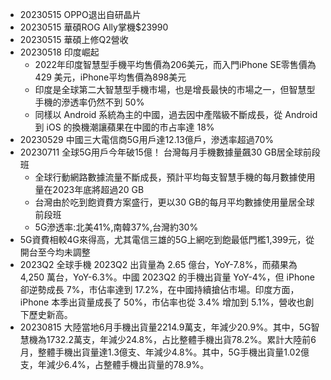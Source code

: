 * 20230515  OPPO退出自研晶片
* 20230515 華碩ROG Ally掌機$23990
* 20230515 華碩上修Q2營收
* 20230518 印度崛起
  * 2022年印度智慧型手機平均售價為206美元，而入門iPhone SE零售價為429 美元，iPhone平均售價為898美元
  * 印度是全球第二大智慧型手機市場，也是增長最快的市場之一，但智慧型手機的滲透率仍然不到 50%
  * 同樣以 Android 系統為主的中國，過去因中產階級不斷成長，從 Android 到 iOS 的換機潮讓蘋果在中國的市占率達 18%
* 20230529 中國三大電信商5G用戶達12.13億戶，滲透率超過70%
* 20230711 全球5G用戶今年破15億！ 台灣每月手機數據量飆30 GB居全球前段班
  * 全球行動網路數據流量不斷成長，預計平均每支智慧手機的每月數據使用量在2023年底將超過20 GB
  * 台灣由於吃到飽資費方案盛行，更以30 GB的每月平均數據使用量居全球前段班
  * 5G滲透率:北美41%,南韓37%,台灣約30%
* 5G資費相較4G來得高，尤其電信三雄的5G上網吃到飽最低門檻1,399元，從開台至今均未調整
* 2023Q2 全球手機 2023Q2 出貨量為 2.65 億台，YoY-7.8%，而蘋果為 4,250 萬台，YoY-6.3%。中國 2023Q2 的手機出貨量 YoY-4%，但 iPhone 卻逆勢成長 7%，市佔率達到 17.2%，在中國持續搶佔市場。印度方面，iPhone 本季出貨量成長了 50%，市佔率也從 3.4% 增加到 5.1%，營收也創下歷史新高。
* 20230815 大陸當地6月手機出貨量2214.9萬支，年減少20.9%。其中，5G智慧機為1732.2萬支，年減少24.8%，占比整體手機出貨78.2%。累計大陸前6月，整體手機出貨量達1.3億支、年減少4.8%。其中，5G手機出貨量1.02億支，年減少6.4%，占整體手機出貨量的78.9%。